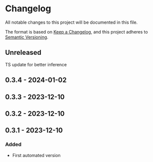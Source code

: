# Changelog

All notable changes to this project will be documented in this file.

The format is based on [Keep a Changelog](https://keepachangelog.com/en/1.0.0/),
and this project adheres to [Semantic Versioning](https://semver.org/spec/v2.0.0.html).

## Unreleased

TS update for better inference

## 0.3.4 - 2024-01-02

## 0.3.3 - 2023-12-10

## 0.3.2 - 2023-12-10

## 0.3.1 - 2023-12-10

### Added

- First automated version
